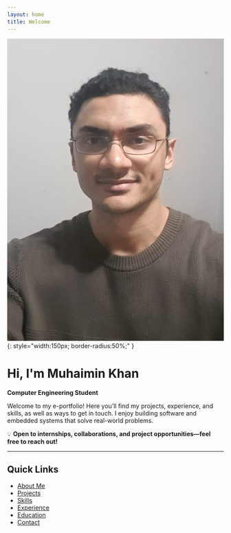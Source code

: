 ```yaml
---
layout: home
title: Welcome
---
```


![Profile Picture](/assets/images/profile_picture.jpg){: style="width:150px; border-radius:50%;" }

# Hi, I'm Muhaimin Khan

**Computer Engineering Student**

Welcome to my e-portfolio! Here you’ll find my projects, experience, and skills, as well as ways to get in touch. I enjoy building software and embedded systems that solve real-world problems.  

💡 **Open to internships, collaborations, and project opportunities—feel free to reach out!**

---

## Quick Links

- [About Me](/about/)
- [Projects](/projects/)
- [Skills](/skills/)
- [Experience](/experience/)
- [Education](/education/)
- [Contact](/contact/)

